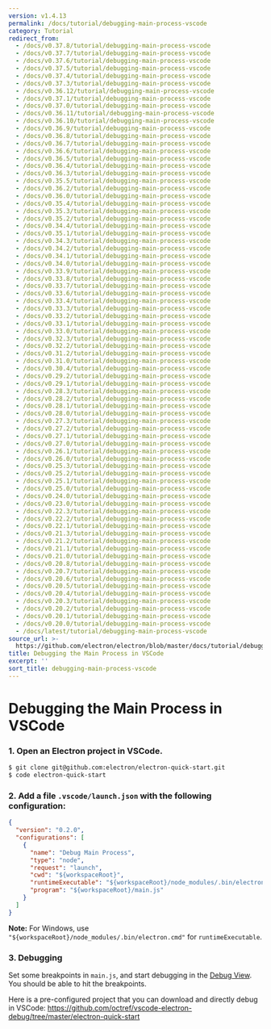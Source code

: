 ```yaml
---
version: v1.4.13
permalink: /docs/tutorial/debugging-main-process-vscode
category: Tutorial
redirect_from:
  - /docs/v0.37.8/tutorial/debugging-main-process-vscode
  - /docs/v0.37.7/tutorial/debugging-main-process-vscode
  - /docs/v0.37.6/tutorial/debugging-main-process-vscode
  - /docs/v0.37.5/tutorial/debugging-main-process-vscode
  - /docs/v0.37.4/tutorial/debugging-main-process-vscode
  - /docs/v0.37.3/tutorial/debugging-main-process-vscode
  - /docs/v0.36.12/tutorial/debugging-main-process-vscode
  - /docs/v0.37.1/tutorial/debugging-main-process-vscode
  - /docs/v0.37.0/tutorial/debugging-main-process-vscode
  - /docs/v0.36.11/tutorial/debugging-main-process-vscode
  - /docs/v0.36.10/tutorial/debugging-main-process-vscode
  - /docs/v0.36.9/tutorial/debugging-main-process-vscode
  - /docs/v0.36.8/tutorial/debugging-main-process-vscode
  - /docs/v0.36.7/tutorial/debugging-main-process-vscode
  - /docs/v0.36.6/tutorial/debugging-main-process-vscode
  - /docs/v0.36.5/tutorial/debugging-main-process-vscode
  - /docs/v0.36.4/tutorial/debugging-main-process-vscode
  - /docs/v0.36.3/tutorial/debugging-main-process-vscode
  - /docs/v0.35.5/tutorial/debugging-main-process-vscode
  - /docs/v0.36.2/tutorial/debugging-main-process-vscode
  - /docs/v0.36.0/tutorial/debugging-main-process-vscode
  - /docs/v0.35.4/tutorial/debugging-main-process-vscode
  - /docs/v0.35.3/tutorial/debugging-main-process-vscode
  - /docs/v0.35.2/tutorial/debugging-main-process-vscode
  - /docs/v0.34.4/tutorial/debugging-main-process-vscode
  - /docs/v0.35.1/tutorial/debugging-main-process-vscode
  - /docs/v0.34.3/tutorial/debugging-main-process-vscode
  - /docs/v0.34.2/tutorial/debugging-main-process-vscode
  - /docs/v0.34.1/tutorial/debugging-main-process-vscode
  - /docs/v0.34.0/tutorial/debugging-main-process-vscode
  - /docs/v0.33.9/tutorial/debugging-main-process-vscode
  - /docs/v0.33.8/tutorial/debugging-main-process-vscode
  - /docs/v0.33.7/tutorial/debugging-main-process-vscode
  - /docs/v0.33.6/tutorial/debugging-main-process-vscode
  - /docs/v0.33.4/tutorial/debugging-main-process-vscode
  - /docs/v0.33.3/tutorial/debugging-main-process-vscode
  - /docs/v0.33.2/tutorial/debugging-main-process-vscode
  - /docs/v0.33.1/tutorial/debugging-main-process-vscode
  - /docs/v0.33.0/tutorial/debugging-main-process-vscode
  - /docs/v0.32.3/tutorial/debugging-main-process-vscode
  - /docs/v0.32.2/tutorial/debugging-main-process-vscode
  - /docs/v0.31.2/tutorial/debugging-main-process-vscode
  - /docs/v0.31.0/tutorial/debugging-main-process-vscode
  - /docs/v0.30.4/tutorial/debugging-main-process-vscode
  - /docs/v0.29.2/tutorial/debugging-main-process-vscode
  - /docs/v0.29.1/tutorial/debugging-main-process-vscode
  - /docs/v0.28.3/tutorial/debugging-main-process-vscode
  - /docs/v0.28.2/tutorial/debugging-main-process-vscode
  - /docs/v0.28.1/tutorial/debugging-main-process-vscode
  - /docs/v0.28.0/tutorial/debugging-main-process-vscode
  - /docs/v0.27.3/tutorial/debugging-main-process-vscode
  - /docs/v0.27.2/tutorial/debugging-main-process-vscode
  - /docs/v0.27.1/tutorial/debugging-main-process-vscode
  - /docs/v0.27.0/tutorial/debugging-main-process-vscode
  - /docs/v0.26.1/tutorial/debugging-main-process-vscode
  - /docs/v0.26.0/tutorial/debugging-main-process-vscode
  - /docs/v0.25.3/tutorial/debugging-main-process-vscode
  - /docs/v0.25.2/tutorial/debugging-main-process-vscode
  - /docs/v0.25.1/tutorial/debugging-main-process-vscode
  - /docs/v0.25.0/tutorial/debugging-main-process-vscode
  - /docs/v0.24.0/tutorial/debugging-main-process-vscode
  - /docs/v0.23.0/tutorial/debugging-main-process-vscode
  - /docs/v0.22.3/tutorial/debugging-main-process-vscode
  - /docs/v0.22.2/tutorial/debugging-main-process-vscode
  - /docs/v0.22.1/tutorial/debugging-main-process-vscode
  - /docs/v0.21.3/tutorial/debugging-main-process-vscode
  - /docs/v0.21.2/tutorial/debugging-main-process-vscode
  - /docs/v0.21.1/tutorial/debugging-main-process-vscode
  - /docs/v0.21.0/tutorial/debugging-main-process-vscode
  - /docs/v0.20.8/tutorial/debugging-main-process-vscode
  - /docs/v0.20.7/tutorial/debugging-main-process-vscode
  - /docs/v0.20.6/tutorial/debugging-main-process-vscode
  - /docs/v0.20.5/tutorial/debugging-main-process-vscode
  - /docs/v0.20.4/tutorial/debugging-main-process-vscode
  - /docs/v0.20.3/tutorial/debugging-main-process-vscode
  - /docs/v0.20.2/tutorial/debugging-main-process-vscode
  - /docs/v0.20.1/tutorial/debugging-main-process-vscode
  - /docs/v0.20.0/tutorial/debugging-main-process-vscode
  - /docs/latest/tutorial/debugging-main-process-vscode
source_url: >-
  https://github.com/electron/electron/blob/master/docs/tutorial/debugging-main-process-vscode.md
title: Debugging the Main Process in VSCode
excerpt: ''
sort_title: debugging-main-process-vscode
---
```

# Debugging the Main Process in VSCode

### 1\. Open an Electron project in VSCode.

```bash
$ git clone git@github.com:electron/electron-quick-start.git
$ code electron-quick-start
```

### 2\. Add a file `.vscode/launch.json` with the following configuration:

```json
{
  "version": "0.2.0",
  "configurations": [
    {
      "name": "Debug Main Process",
      "type": "node",
      "request": "launch",
      "cwd": "${workspaceRoot}",
      "runtimeExecutable": "${workspaceRoot}/node_modules/.bin/electron",
      "program": "${workspaceRoot}/main.js"
    }
  ]
}
```

**Note:** For Windows, use `"${workspaceRoot}/node_modules/.bin/electron.cmd"` for `runtimeExecutable`.

### 3\. Debugging

Set some breakpoints in `main.js`, and start debugging in the [Debug View](https://code.visualstudio.com/docs/editor/debugging). You should be able to hit the breakpoints.

Here is a pre-configured project that you can download and directly debug in VSCode: https://github.com/octref/vscode-electron-debug/tree/master/electron-quick-start
